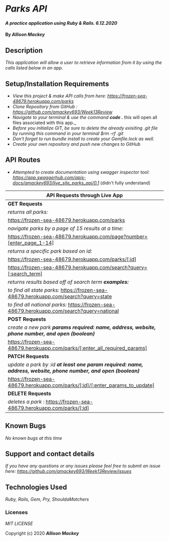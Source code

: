 # _Parks API_

#### _A practice application using Ruby & Rails. 6.12.2020_

#### By _**Allison Mackey**_

## Description

_This application will allow a user to retrieve information from it by using the calls listed below in an app._

## Setup/Installation Requirements

* _View this project & make API calls from here: https://frozen-sea-48679.herokuapp.com/parks_
* _Clone Repository from GitHub :  https://github.com/amackey693/Week13Review_
* _Navigate to your terminal & use the command **code .**_ this will open all files associated with this app._
* _Before you initialize GIT, be sure to delete the already exisiting .git file by running this command in your terminal $rm -rf .git_
* _Don't forget to run bundle install to create your Gemfile.lock as well._
* _Create your own repository and push new changes to GitHub_

## API Routes
* _Attempted to create documentation using swagger inspector tool: https://app.swaggerhub.com/apis-docs/amackey693/live_site_parks_api/0.1_
(didn't fully understand)

|   API Requests through Live App  |
|-------------------------------|
| **GET Requests**                   |
| _returns all parks:_ |  
|https://frozen-sea-48679.herokuapp.com/parks |
| _navigate parks by a page of 15 results at a time:_ |
| https://frozen-sea-48679.herokuapp.com/page?number=[enter_page_1-14]	|
| _returns a specific park based on id:_      |
| https://frozen-sea-48679.herokuapp.com/parks/[:id] |
| https://frozen-sea-48679.herokuapp.com/search?query=[:search_term] |
| _returns results based off of search term **examples:**_ | 
| _to find all state parks:_ https://frozen-sea-48679.herokuapp.com/search?query=state |
| _to find all national parks:_ https://frozen-sea-48679.herokuapp.com/search?query=national |
| **POST Requests**                  |
| _create a new park **params required: name, address, website, phone number, and open (boolean)**_ |
| https://frozen-sea-48679.herokuapp.com/parks/[:enter_all_required_params]
| **PATCH Requests**             |
| _update a park by :id **at least one param required: name, address, website, phone number, and open (boolean)**_|
| https://frozen-sea-48679.herokuapp.com/parks/[:id]/[:enter_params_to_update]| 
| **DELETE Requests**                |
| _deletes a park_ : https://frozen-sea-48679.herokuapp.com/parks/[:id] | 




## Known Bugs

_No known bugs at this time_

## Support and contact details

_If you have any questions or any issues please feel free to submit an issue here: https://github.com/amackey693/Week13Review/issues_

## Technologies Used

_Ruby, Rails, Gem, Pry, ShouldaMatchers_ 


### Licenses
*MIT LICENSE*

Copyright (c) 2020 **_Allison Mackey_**

    